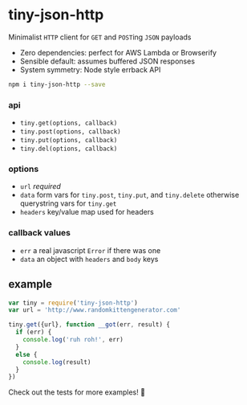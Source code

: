 # tiny-json-http

Minimalist `HTTP` client for `GET` and `POST`ing `JSON` payloads

- Zero dependencies: perfect for AWS Lambda or Browserify
- Sensible default: assumes buffered JSON responses
- System symmetry: Node style errback API

```bash
npm i tiny-json-http --save
```

### api

- `tiny.get(options, callback)`
- `tiny.post(options, callback)`
- `tiny.put(options, callback)`
- `tiny.del(options, callback)`

### options

- `url` *required*
- `data` form vars for `tiny.post`, `tiny.put`, and `tiny.delete` otherwise querystring vars for `tiny.get`
- `headers` key/value map used for headers

### callback values

- `err` a real javascript `Error` if there was one
- `data` an object with `headers` and `body` keys

## example

```javascript
var tiny = require('tiny-json-http')
var url = 'http://www.randomkittengenerator.com'

tiny.get({url}, function __got(err, result) {
  if (err) {
    console.log('ruh roh!', err)
  }
  else {
    console.log(result)
  }
})
```

Check out the tests for more examples! :heart_decoration:
